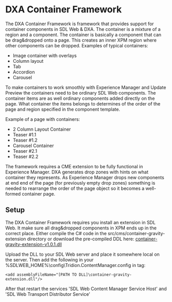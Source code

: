DXA Container Framework
============================


The DXA Container Framework is framework that provides support for container components in SDL Web & DXA.
The container is a mixture of a region and a component. The container is basically a component that can be drag&dropped onto a page. 
This creates an inner XPM region where other components can be dropped. 
Examples of typical containers:

* Image container with overlays
* Column layout
* Tab
* Accordion
* Carousel

To make containers to work smoothly with Experience Manager and Update Preview the containers need to be ordinary SDL Web components.
The container items are as well ordinary components added directly on the page. What container the items belongs to determines of the order of 
the page and region specified in the component template.

Example of a page with containers:

- 2 Column Layout Container
- Teaser #1.1
- Teaser #1.2
- Carousel Container
- Teaser #2.1
- Teaser #2.2

The framework requires a CME extension to be fully functional in Experience Manager. DXA generates drop zones with hints on what
container they represents. As Experience Manager drops new components at end end of the page (for previously empty drop zones) something is
needed to rearrange the order of the page object so it becomes a well-formed container page.

Setup
------

The DXA Container Framework requires you install an extension in SDL Web. It make sure all drag&dropped components in XPM ends up in the correct place.
Either compile the C# code in the src/cms/container-gravity-extension directory or download the pre-compiled DDL here: 
[container-gravity-extension-v1.0.1.dll](https://github.com/NiclasCedermalm/modules4dxa-java/raw/master/dxa-container-framework/src/cms/container-gravity-extension/compiled/container-gravity-extension-v1.0.1.dll)

Upload the DLL to your SDL Web server and place it somewhere local on the server.
Then add the following in your %SDLWEB_HOME%\config\Tridion.ContentManager.config in <extensions> tag:

```
<add assemblyFileName="[PATH TO DLL]\container-gravity-extension.dll"/>
```

After that restart the services 'SDL Web Content Manager Service Host' and 'SDL Web Transport Distributor Service'